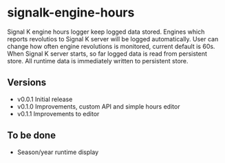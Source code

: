 # signalk-engine-hours

Signal K engine hours logger keep logged data stored. Engines which reports revolutios to Signal K server will be logged automatically. User can change how often engine revolutions is monitored, current default is 60s. When Signal K server starts, so far logged data is read from persistent store. All runtime data is immediately written to persistent store. 

## Versions
- v0.0.1 Initial release
- v0.1.0 Improvements, custom API and simple hours editor
- v0.1.1 Improvements to editor

## To be done
- Season/year runtime display  
